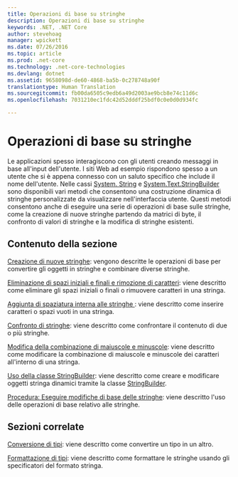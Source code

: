 ```yaml
---
title: Operazioni di base su stringhe
description: Operazioni di base su stringhe
keywords: .NET, .NET Core
author: stevehoag
manager: wpickett
ms.date: 07/26/2016
ms.topic: article
ms.prod: .net-core
ms.technology: .net-core-technologies
ms.devlang: dotnet
ms.assetid: 9658098d-de60-4868-ba5b-0c278748a90f
translationtype: Human Translation
ms.sourcegitcommit: fb00da6505c9edb6a49d2003ae9bcb8e74c11d6c
ms.openlocfilehash: 7031210ec1fdc42d52dddf25bdf0c0e0d0d934fc

---
```


# <a name="basic-string-operations"></a>Operazioni di base su stringhe

Le applicazioni spesso interagiscono con gli utenti creando messaggi in base all'input dell'utente. I siti Web ad esempio rispondono spesso a un utente che si è appena connesso con un saluto specifico che include il nome dell'utente. Nelle cassi [System. String](xref:System.String) e [System.Text.StringBuilder](xref:System.Text.StringBuilder) sono disponibili vari metodi che consentono una costruzione dinamica di stringhe personalizzate da visualizzare nell'interfaccia utente. Questi metodi consentono anche di eseguire una serie di operazioni di base sulle stringhe, come la creazione di nuove stringhe partendo da matrici di byte, il confronto di valori di stringhe e la modifica di stringhe esistenti.

## <a name="in-this-section"></a>Contenuto della sezione

[Creazione di nuove stringhe](creating-new.md): vengono descritte le operazioni di base per convertire gli oggetti in stringhe e combinare diverse stringhe.

[Eliminazione di spazi iniziali e finali e rimozione di caratteri](trimming.md): viene descritto come eliminare gli spazi iniziali o finali o rimuovere caratteri in una stringa. 

[Aggiunta di spaziatura interna alle stringhe ](padding.md): viene descritto come inserire caratteri o spazi vuoti in una stringa.

[Confronto di stringhe](comparing.md): viene descritto come confrontare il contenuto di due o più stringhe.

[Modifica della combinazione di maiuscole e minuscole](changing-case.md): viene descritto come modificare la combinazione di maiuscole e minuscole dei caratteri all'interno di una stringa.

[Uso della classe StringBuilder](stringbuilder.md): viene descritto come creare e modificare oggetti stringa dinamici tramite la classe [StringBuilder](xref:System.Text.StringBuilder).

[Procedura: Eseguire modifiche di base delle stringhe](basic-manipulations.md): viene descritto l'uso delle operazioni di base relativo alle stringhe.

## <a name="related-sections"></a>Sezioni correlate

[Conversione di tipi](type-conversion.md): viene descritto come convertire un tipo in un altro.

[Formattazione di tipi](formatting-types.md): viene descritto come formattare le stringhe usando gli specificatori del formato stringa.





<!--HONumber=Nov16_HO3-->


